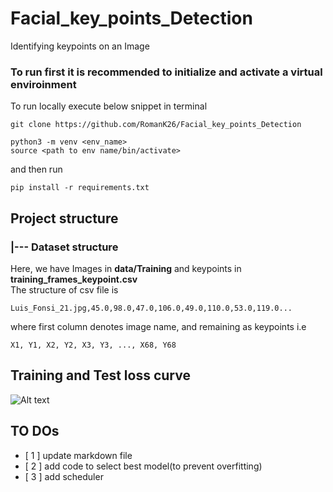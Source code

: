 # Facial_key_points_Detection 
Identifying keypoints on an Image

### To run first it is recommended to initialize and activate a virtual enviroinment

To run locally execute  below snippet in terminal
```
git clone https://github.com/RomanK26/Facial_key_points_Detection

```
```
python3 -m venv <env_name>
source <path to env name/bin/activate>
```
and then run

``` 
pip install -r requirements.txt
```

## Project structure
### |--- Dataset structure
Here, we have Images in **data/Training** and keypoints in **training_frames_keypoint.csv**  
The structure of csv file is 
```
Luis_Fonsi_21.jpg,45.0,98.0,47.0,106.0,49.0,110.0,53.0,119.0...
``` 
where first column denotes image name, and remaining as keypoints i.e
```
X1, Y1, X2, Y2, X3, Y3, ..., X68, Y68
```

## 

## Training and Test loss curve
![Alt text](/Users/romankasichhwa/Desktop/Facial_key_points/Saved/version2/train_curve.png)




## TO DOs
- [ 1 ] update markdown file
- [ 2 ] add code to select best model(to prevent overfitting)  
- [ 3 ] add scheduler







